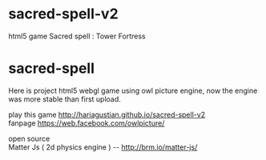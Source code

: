 # sacred-spell-v2
html5 game 
Sacred spell : Tower Fortress

# sacred-spell
Here is project html5 webgl game using owl picture engine, now the engine was more stable than first upload.

play this game http://hariagustian.github.io/sacred-spell-v2<br>
fanpage https://web.facebook.com/owlpicture/

open source<br>
Matter Js ( 2d physics engine ) -- http://brm.io/matter-js/ <br>

